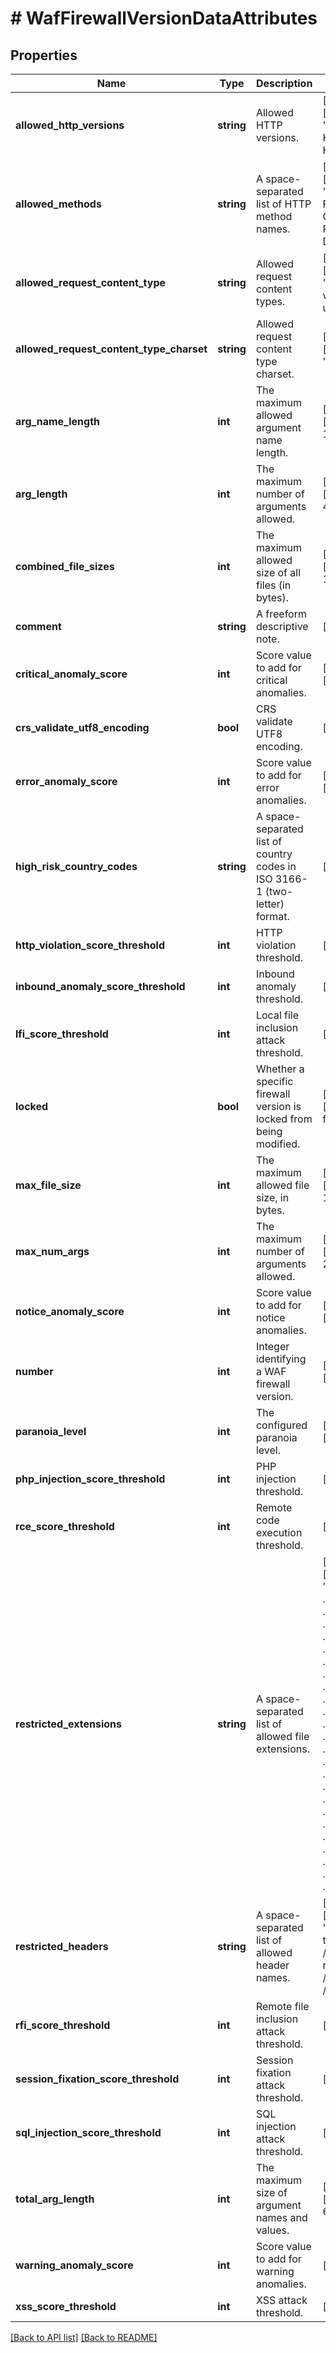 # # WafFirewallVersionDataAttributes

## Properties

Name | Type | Description | Notes
------------ | ------------- | ------------- | -------------
**allowed_http_versions** | **string** | Allowed HTTP versions. | [optional]  [defaults to 'HTTP/1.0 HTTP/1.1 HTTP/2']
**allowed_methods** | **string** | A space-separated list of HTTP method names. | [optional]  [defaults to 'GET HEAD POST OPTIONS PUT PATCH DELETE']
**allowed_request_content_type** | **string** | Allowed request content types. | [optional]  [defaults to 'application/x-www-form-urlencoded|multipart/form-data|text/xml|application/xml|application/x-amf|application/json|text/plain']
**allowed_request_content_type_charset** | **string** | Allowed request content type charset. | [optional]  [defaults to 'utf-8|iso-8859-1|iso-8859-15|windows-1252']
**arg_name_length** | **int** | The maximum allowed argument name length. | [optional]  [defaults to 100]
**arg_length** | **int** | The maximum number of arguments allowed. | [optional]  [defaults to 400]
**combined_file_sizes** | **int** | The maximum allowed size of all files (in bytes). | [optional]  [defaults to 10000000]
**comment** | **string** | A freeform descriptive note. | [optional] 
**critical_anomaly_score** | **int** | Score value to add for critical anomalies. | [optional]  [defaults to 6]
**crs_validate_utf8_encoding** | **bool** | CRS validate UTF8 encoding. | [optional] 
**error_anomaly_score** | **int** | Score value to add for error anomalies. | [optional]  [defaults to 5]
**high_risk_country_codes** | **string** | A space-separated list of country codes in ISO 3166-1 (two-letter) format. | [optional] 
**http_violation_score_threshold** | **int** | HTTP violation threshold. | [optional] 
**inbound_anomaly_score_threshold** | **int** | Inbound anomaly threshold. | [optional] 
**lfi_score_threshold** | **int** | Local file inclusion attack threshold. | [optional] 
**locked** | **bool** | Whether a specific firewall version is locked from being modified. | [optional]  [defaults to false]
**max_file_size** | **int** | The maximum allowed file size, in bytes. | [optional]  [defaults to 10000000]
**max_num_args** | **int** | The maximum number of arguments allowed. | [optional]  [defaults to 255]
**notice_anomaly_score** | **int** | Score value to add for notice anomalies. | [optional]  [defaults to 4]
**number** | **int** | Integer identifying a WAF firewall version. | [optional] [readonly] 
**paranoia_level** | **int** | The configured paranoia level. | [optional]  [defaults to 1]
**php_injection_score_threshold** | **int** | PHP injection threshold. | [optional] 
**rce_score_threshold** | **int** | Remote code execution threshold. | [optional] 
**restricted_extensions** | **string** | A space-separated list of allowed file extensions. | [optional]  [defaults to '.asa/ .asax/ .ascx/ .axd/ .backup/ .bak/ .bat/ .cdx/ .cer/ .cfg/ .cmd/ .com/ .config/ .conf/ .cs/ .csproj/ .csr/ .dat/ .db/ .dbf/ .dll/ .dos/ .htr/ .htw/ .ida/ .idc/ .idq/ .inc/ .ini/ .key/ .licx/ .lnk/ .log/ .mdb/ .old/ .pass/ .pdb/ .pol/ .printer/ .pwd/ .resources/ .resx/ .sql/ .sys/ .vb/ .vbs/ .vbproj/ .vsdisco/ .webinfo/ .xsd/ .xsx']
**restricted_headers** | **string** | A space-separated list of allowed header names. | [optional]  [defaults to '/proxy/ /lock-token/ /content-range/ /translate/ /if/']
**rfi_score_threshold** | **int** | Remote file inclusion attack threshold. | [optional] 
**session_fixation_score_threshold** | **int** | Session fixation attack threshold. | [optional] 
**sql_injection_score_threshold** | **int** | SQL injection attack threshold. | [optional] 
**total_arg_length** | **int** | The maximum size of argument names and values. | [optional]  [defaults to 6400]
**warning_anomaly_score** | **int** | Score value to add for warning anomalies. | [optional] 
**xss_score_threshold** | **int** | XSS attack threshold. | [optional] 


[[Back to API list]](../../README.md#endpoints) [[Back to README]](../../README.md)
